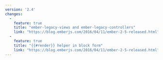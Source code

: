 ```yaml
---
version: '2.4'
changes:
  -
    feature: true
    title: "ember-legacy-views and ember-legacy-controllers"
    link: "https://blog.emberjs.com/2016/04/11/ember-2-5-released.html"
  -
    feature: true
    title: "{{#render}} helper in block form"
    link: "https://blog.emberjs.com/2016/04/11/ember-2-5-released.html"
---
```

